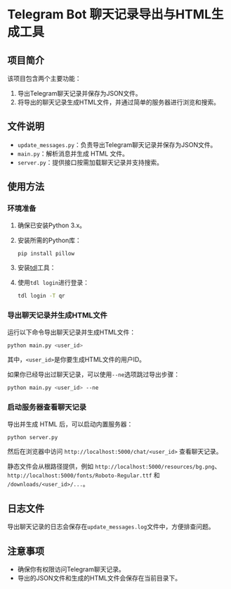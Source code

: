 # Telegram Bot 聊天记录导出与HTML生成工具

## 项目简介

该项目包含两个主要功能：
1. 导出Telegram聊天记录并保存为JSON文件。
2. 将导出的聊天记录生成HTML文件，并通过简单的服务器进行浏览和搜索。

## 文件说明

- `update_messages.py`：负责导出Telegram聊天记录并保存为JSON文件。
- `main.py`：解析消息并生成 HTML 文件。
- `server.py`：提供接口按需加载聊天记录并支持搜索。

## 使用方法

### 环境准备

1. 确保已安装Python 3.x。
2. 安装所需的Python库：
    ```bash
    pip install pillow
    ```
3. 安装[tdl](https://github.com/iyear/tdl)工具：
    
4. 使用`tdl login`进行登录：
    ```bash
    tdl login -T qr
    ```

### 导出聊天记录并生成HTML文件

运行以下命令导出聊天记录并生成HTML文件：
```bash
python main.py <user_id>
```
其中，`<user_id>`是你要生成HTML文件的用户ID。

如果你已经导出过聊天记录，可以使用`--ne`选项跳过导出步骤：
```bash
python main.py <user_id> --ne
```

### 启动服务器查看聊天记录

导出并生成 HTML 后，可以启动内置服务器：
```bash
python server.py
```
然后在浏览器中访问 `http://localhost:5000/chat/<user_id>` 查看聊天记录。

静态文件会从根路径提供，例如 `http://localhost:5000/resources/bg.png`、
`http://localhost:5000/fonts/Roboto-Regular.ttf` 和 `/downloads/<user_id>/...`。

## 日志文件

导出聊天记录的日志会保存在`update_messages.log`文件中，方便排查问题。

## 注意事项

- 确保你有权限访问Telegram聊天记录。
- 导出的JSON文件和生成的HTML文件会保存在当前目录下。